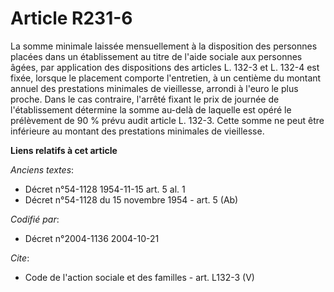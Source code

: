# Article R231-6

La somme minimale laissée mensuellement à la disposition des personnes placées dans un établissement au titre de l'aide
sociale aux personnes âgées, par application des dispositions des articles L. 132-3 et L. 132-4 est fixée, lorsque le
placement comporte l'entretien, à un centième du montant annuel des prestations minimales de vieillesse, arrondi à l'euro le
plus proche. Dans le cas contraire, l'arrêté fixant le prix de journée de l'établissement détermine la somme au-delà de
laquelle est opéré le prélèvement de 90 % prévu audit article L. 132-3. Cette somme ne peut être inférieure au montant des
prestations minimales de vieillesse.

**Liens relatifs à cet article**

_Anciens textes_:

  - Décret n°54-1128 1954-11-15 art. 5 al. 1
  - Décret n°54-1128 du 15 novembre 1954 - art. 5 (Ab)

_Codifié par_:

  - Décret n°2004-1136 2004-10-21

_Cite_:

  - Code de l'action sociale et des familles - art. L132-3 (V)

